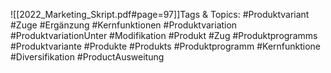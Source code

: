 
![[2022_Marketing_Skript.pdf#page=97]]Tags & Topics:
   #Produktvariant
   #Zuge
   #Ergänzung
   #Kernfunktionen
   #Produktvariation
   #ProduktvariationUnter
   #Modifikation
   #Produkt
   #Zug
   #Produktprogramms
   #Produktvariante
   #Produkte
   #Produkts
   #Produktprogramm
   #Kernfunktione
   #Diversifikation
   #ProductAusweitung